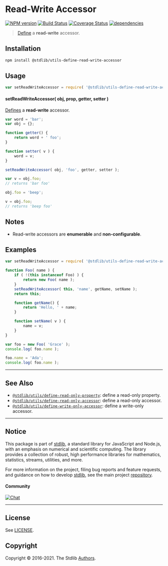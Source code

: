 <!--

@license Apache-2.0

Copyright (c) 2018 The Stdlib Authors.

Licensed under the Apache License, Version 2.0 (the "License");
you may not use this file except in compliance with the License.
You may obtain a copy of the License at

   http://www.apache.org/licenses/LICENSE-2.0

Unless required by applicable law or agreed to in writing, software
distributed under the License is distributed on an "AS IS" BASIS,
WITHOUT WARRANTIES OR CONDITIONS OF ANY KIND, either express or implied.
See the License for the specific language governing permissions and
limitations under the License.

-->

# Read-Write Accessor

[![NPM version][npm-image]][npm-url] [![Build Status][test-image]][test-url] [![Coverage Status][coverage-image]][coverage-url] [![dependencies][dependencies-image]][dependencies-url]

> [Define][@stdlib/utils/define-property] a **read-write** accessor.

<section class="installation">

## Installation

```bash
npm install @stdlib/utils-define-read-write-accessor
```

</section>

<section class="usage">

## Usage

```javascript
var setReadWriteAccessor = require( '@stdlib/utils-define-read-write-accessor' );
```

#### setReadWriteAccessor( obj, prop, getter, setter )

[Defines][@stdlib/utils/define-property] a **read-write** accessor.

```javascript
var word = 'bar';
var obj = {};

function getter() {
    return word + ' foo';
}

function setter( v ) {
    word = v;
}

setReadWriteAccessor( obj, 'foo', getter, setter );

var v = obj.foo;
// returns 'bar foo'

obj.foo = 'beep';

v = obj.foo;
// returns 'beep foo'
```

</section>

<!-- /.usage -->

<section class="notes">
    
## Notes

-   Read-write accessors are **enumerable** and **non-configurable**.

</section>

<!-- /.notes -->

<section class="examples">

## Examples

<!-- eslint no-undef: "error" -->

```javascript
var setReadWriteAccessor = require( '@stdlib/utils-define-read-write-accessor' );

function Foo( name ) {
    if ( !(this instanceof Foo) ) {
        return new Foo( name );
    }
    setReadWriteAccessor( this, 'name', getName, setName );
    return this;

    function getName() {
        return 'Hello, ' + name;
    }

    function setName( v ) {
        name = v;
    }
}

var foo = new Foo( 'Grace' );
console.log( foo.name );

foo.name = 'Ada';
console.log( foo.name );
```

</section>

<!-- /.examples -->

<!-- Section for related `stdlib` packages. Do not manually edit this section, as it is automatically populated. -->

<section class="related">

* * *

## See Also

-   [`@stdlib/utils/define-read-only-property`][@stdlib/utils/define-read-only-property]: define a read-only property.
-   [`@stdlib/utils/define-read-only-accessor`][@stdlib/utils/define-read-only-accessor]: define a read-only accessor.
-   [`@stdlib/utils/define-write-only-accessor`][@stdlib/utils/define-write-only-accessor]: define a write-only accessor.

</section>

<!-- /.related -->

<!-- Section for all links. Make sure to keep an empty line after the `section` element and another before the `/section` close. -->


<section class="main-repo" >

* * *

## Notice

This package is part of [stdlib][stdlib], a standard library for JavaScript and Node.js, with an emphasis on numerical and scientific computing. The library provides a collection of robust, high performance libraries for mathematics, statistics, streams, utilities, and more.

For more information on the project, filing bug reports and feature requests, and guidance on how to develop [stdlib][stdlib], see the main project [repository][stdlib].

#### Community

[![Chat][chat-image]][chat-url]

---

## License

See [LICENSE][stdlib-license].


## Copyright

Copyright &copy; 2016-2021. The Stdlib [Authors][stdlib-authors].

</section>

<!-- /.stdlib -->

<!-- Section for all links. Make sure to keep an empty line after the `section` element and another before the `/section` close. -->

<section class="links">

[npm-image]: http://img.shields.io/npm/v/@stdlib/utils-define-read-write-accessor.svg
[npm-url]: https://npmjs.org/package/@stdlib/utils-define-read-write-accessor

[test-image]: https://github.com/stdlib-js/utils-define-read-write-accessor/actions/workflows/test.yml/badge.svg
[test-url]: https://github.com/stdlib-js/utils-define-read-write-accessor/actions/workflows/test.yml

[coverage-image]: https://img.shields.io/codecov/c/github/stdlib-js/utils-define-read-write-accessor/main.svg
[coverage-url]: https://codecov.io/github/stdlib-js/utils-define-read-write-accessor?branch=main

[dependencies-image]: https://img.shields.io/david/stdlib-js/utils-define-read-write-accessor.svg
[dependencies-url]: https://david-dm.org/stdlib-js/utils-define-read-write-accessor/main

[chat-image]: https://img.shields.io/gitter/room/stdlib-js/stdlib.svg
[chat-url]: https://gitter.im/stdlib-js/stdlib/

[stdlib]: https://github.com/stdlib-js/stdlib

[stdlib-authors]: https://github.com/stdlib-js/stdlib/graphs/contributors

[stdlib-license]: https://raw.githubusercontent.com/stdlib-js/utils-define-read-write-accessor/main/LICENSE

[@stdlib/utils/define-property]: https://github.com/stdlib-js/utils-define-property

<!-- <related-links> -->

[@stdlib/utils/define-read-only-property]: https://github.com/stdlib-js/utils-define-read-only-property

[@stdlib/utils/define-read-only-accessor]: https://github.com/stdlib-js/utils-define-read-only-accessor

[@stdlib/utils/define-write-only-accessor]: https://github.com/stdlib-js/utils-define-write-only-accessor

<!-- </related-links> -->

</section>

<!-- /.links -->
